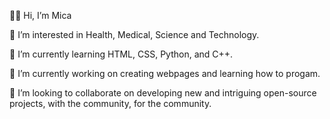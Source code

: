 👋🏻 Hi, I’m Mica

👀 I’m interested in Health, Medical, Science and Technology. 

🌱 I’m currently learning HTML, CSS, Python, and C++.

🔭 I’m currently working on creating webpages and learning how to progam.

💞️ I’m looking to collaborate on developing new and intriguing open-source projects, with the community, for the community.


<!---
micazowski/micazowski is a ✨ special ✨ repository because its `README.md` (this file) appears on your GitHub profile.
You can click the Preview link to take a look at your changes.
--->
